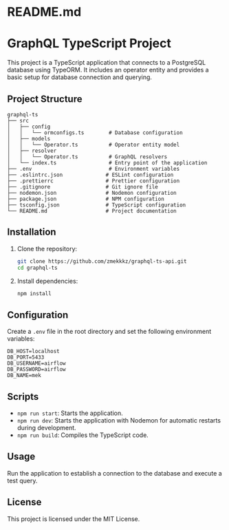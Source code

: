 # README.md

# GraphQL TypeScript Project

This project is a TypeScript application that connects to a PostgreSQL database using TypeORM. It includes an operator entity and provides a basic setup for database connection and querying.

## Project Structure

```
graphql-ts
├── src
│   ├── config
│   │   └── ormconfigs.ts        # Database configuration
│   ├── models
│   │   └── Operator.ts          # Operator entity model
│   ├── resolver
│   │   └── Operator.ts          # GraphQL resolvers
│   └── index.ts                 # Entry point of the application
├── .env                         # Environment variables
├── .eslintrc.json              # ESLint configuration
├── .prettierrc                 # Prettier configuration
├── .gitignore                  # Git ignore file
├── nodemon.json                # Nodemon configuration
├── package.json                # NPM configuration
├── tsconfig.json               # TypeScript configuration
└── README.md                   # Project documentation
```

## Installation

1. Clone the repository:
   ```bash
   git clone https://github.com/zmekkkz/graphql-ts-api.git
   cd graphql-ts
   ```

2. Install dependencies:
   ```bash
   npm install
   ```

## Configuration

Create a `.env` file in the root directory and set the following environment variables:

```
DB_HOST=localhost
DB_PORT=5433
DB_USERNAME=airflow
DB_PASSWORD=airflow
DB_NAME=mek
```

## Scripts

- `npm run start`: Starts the application.
- `npm run dev`: Starts the application with Nodemon for automatic restarts during development.
- `npm run build`: Compiles the TypeScript code.

## Usage

Run the application to establish a connection to the database and execute a test query.

## License

This project is licensed under the MIT License.